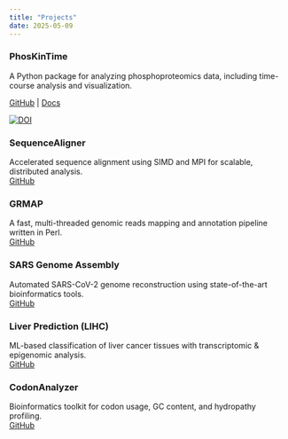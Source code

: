 ```yaml
---
title: "Projects"
date: 2025-05-09
---
```

 
### PhosKinTime  
A Python package for analyzing phosphoproteomics data, including time-course analysis and visualization.  

[GitHub](https://github.com/bibymaths/phoskintime) | [Docs](https://bibymaths.github.io/phoskintime/) 

[![DOI](https://zenodo.org/badge/DOI/10.5281/zenodo.15351017.svg)](https://doi.org/10.5281/zenodo.15351017) 

### SequenceAligner
Accelerated sequence alignment using SIMD and MPI for scalable, distributed analysis.  
[GitHub](https://github.com/bibymaths/SequenceAligner)

### GRMAP
A fast, multi-threaded genomic reads mapping and annotation pipeline written in Perl.  
[GitHub](https://github.com/bibymaths/grmap)

### SARS Genome Assembly
Automated SARS-CoV-2 genome reconstruction using state-of-the-art bioinformatics tools.  
[GitHub](https://github.com/bibymaths/sars_genome_assembly)

### Liver Prediction (LIHC)
ML-based classification of liver cancer tissues with transcriptomic & epigenomic analysis.  
[GitHub](https://github.com/bibymaths/liver_prediction)

### CodonAnalyzer
Bioinformatics toolkit for codon usage, GC content, and hydropathy profiling.  
[GitHub](https://github.com/bibymaths/codonanalyzer)

